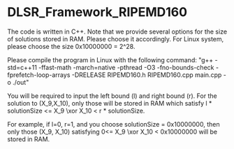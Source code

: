 # DLSR_Framework_RIPEMD160
The code is written in C++. Note that we provide several options for the size of solutions stored in RAM. Please choose it accordingly. For Linux system, please choose the size 0x10000000 = 2^28.

Please compile the program in Linux with the following command: "g++ -std=c++11  -ffast-math -march=native -pthread -O3 -fno-bounds-check -fprefetch-loop-arrays -DRELEASE RIPEMD160.h RIPEMD160.cpp main.cpp -o ./out"

You will be required to input the left bound (l) and right bound (r). For the solution to (X_9,X_10), only those will be stored in RAM which satisfy l * solutionSize <= X_9 \xor X_10 < r * solutionSize. 

For example, if l=0, r=1, and you choose solutionSize = 0x10000000, then only those (X_9, X_10) satisfying 0<= X_9 \xor X_10 < 0x10000000 will be stored in RAM.
